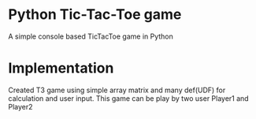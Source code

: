# Python Tic-Tac-Toe game
A simple console based TicTacToe game in Python

# Implementation
Created T3 game using simple array matrix and many def(UDF) for calculation and user input.
This game can be play by two user Player1 and Player2
